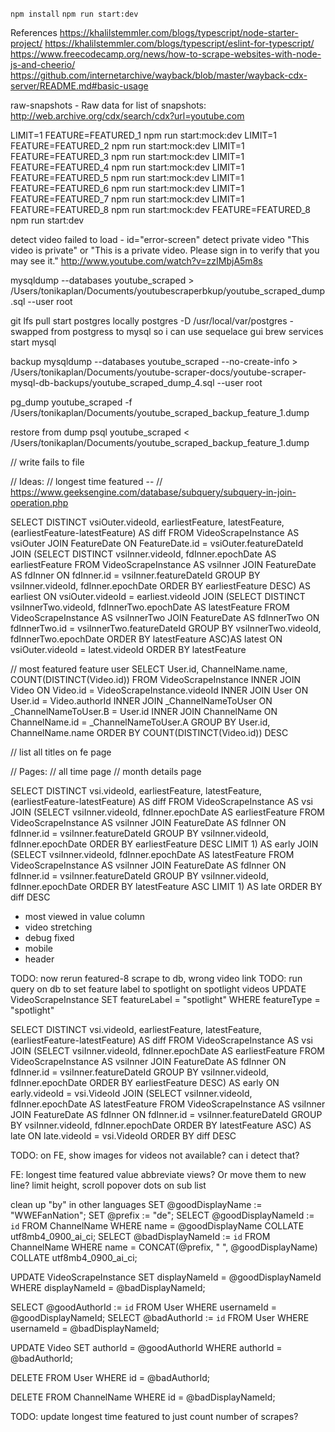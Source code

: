 `npm install`
`npm run start:dev`

References
https://khalilstemmler.com/blogs/typescript/node-starter-project/
https://khalilstemmler.com/blogs/typescript/eslint-for-typescript/
https://www.freecodecamp.org/news/how-to-scrape-websites-with-node-js-and-cheerio/
https://github.com/internetarchive/wayback/blob/master/wayback-cdx-server/README.md#basic-usage

raw-snapshots - Raw data for list of snapshots: http://web.archive.org/cdx/search/cdx?url=youtube.com

LIMIT=1 FEATURE=FEATURED_1 npm run start:mock:dev
LIMIT=1 FEATURE=FEATURED_2 npm run start:mock:dev
LIMIT=1 FEATURE=FEATURED_3 npm run start:mock:dev
LIMIT=1 FEATURE=FEATURED_4 npm run start:mock:dev
LIMIT=1 FEATURE=FEATURED_5 npm run start:mock:dev
LIMIT=1 FEATURE=FEATURED_6 npm run start:mock:dev
LIMIT=1 FEATURE=FEATURED_7 npm run start:mock:dev
LIMIT=1 FEATURE=FEATURED_8 npm run start:mock:dev
FEATURE=FEATURED_8 npm run start:dev

detect video failed to load - id="error-screen"
detect private video "This video is private" or "This is a private video. Please sign in to verify that you may see it." http://www.youtube.com/watch?v=zzIMbjA5m8s

mysqldump --databases youtube_scraped > /Users/tonikaplan/Documents/youtubescraperbkup/youtube_scraped_dump.sql --user root

git lfs pull
start postgres locally postgres -D /usr/local/var/postgres - swapped from postgress to mysql so i can use sequelace gui
brew services start mysql

backup
mysqldump --databases youtube_scraped --no-create-info > /Users/tonikaplan/Documents/youtube-scraper-docs/youtube-scraper-mysql-db-backups/youtube_scraped_dump_4.sql --user root

pg_dump youtube_scraped -f /Users/tonikaplan/Documents/youtube_scraped_backup_feature_1.dump

restore from dump
psql youtube_scraped < /Users/tonikaplan/Documents/youtube_scraped_backup_feature_1.dump

<!-- // TODO: now migation to add multiple author links -->
<!-- // TODO: videos have multiple links -->
<!-- // TODO: now multiple usernames? -->
<!-- // move duration, title, description to videofeatureinstance -->

// write fails to file

// Ideas:
// longest time featured
-- // https://www.geeksengine.com/database/subquery/subquery-in-join-operation.php

SELECT DISTINCT vsiOuter.videoId,
earliestFeature,
latestFeature,
(earliestFeature-latestFeature) AS diff
FROM VideoScrapeInstance AS vsiOuter
JOIN FeatureDate ON FeatureDate.id = vsiOuter.featureDateId
JOIN
(SELECT DISTINCT vsiInner.videoId,
fdInner.epochDate AS earliestFeature
FROM VideoScrapeInstance AS vsiInner
JOIN FeatureDate AS fdInner ON fdInner.id = vsiInner.featureDateId
GROUP BY vsiInner.videoId,
fdInner.epochDate
ORDER BY earliestFeature DESC) AS earliest ON vsiOuter.videoId = earliest.videoId
JOIN
(SELECT DISTINCT vsiInnerTwo.videoId,
fdInnerTwo.epochDate AS latestFeature
FROM VideoScrapeInstance AS vsiInnerTwo
JOIN FeatureDate AS fdInnerTwo ON fdInnerTwo.id = vsiInnerTwo.featureDateId
GROUP BY vsiInnerTwo.videoId,
fdInnerTwo.epochDate
ORDER BY latestFeature ASC)AS latest ON vsiOuter.videoId = latest.videoId
ORDER BY latestFeature

// most featured feature user
SELECT
User.id,
ChannelName.name,
COUNT(DISTINCT(Video.id))
FROM
VideoScrapeInstance
INNER JOIN Video ON Video.id = VideoScrapeInstance.videoId
INNER JOIN User ON User.id = Video.authorId
INNER JOIN \_ChannelNameToUser ON \_ChannelNameToUser.B = User.id
INNER JOIN ChannelName ON ChannelName.id = \_ChannelNameToUser.A
GROUP BY
User.id, ChannelName.name
ORDER BY
COUNT(DISTINCT(Video.id)) DESC

// list all titles on fe page

// Pages:
// all time page
// month details page

SELECT DISTINCT vsi.videoId,
earliestFeature,
latestFeature,
(earliestFeature-latestFeature) AS diff
FROM VideoScrapeInstance AS vsi
JOIN
(SELECT vsiInner.videoId,
fdInner.epochDate AS earliestFeature
FROM VideoScrapeInstance AS vsiInner
JOIN FeatureDate AS fdInner ON fdInner.id = vsiInner.featureDateId
GROUP BY vsiInner.videoId,
fdInner.epochDate
ORDER BY earliestFeature DESC
LIMIT 1) AS early
JOIN
(SELECT vsiInner.videoId,
fdInner.epochDate AS latestFeature
FROM VideoScrapeInstance AS vsiInner
JOIN FeatureDate AS fdInner ON fdInner.id = vsiInner.featureDateId
GROUP BY vsiInner.videoId,
fdInner.epochDate
ORDER BY latestFeature ASC
LIMIT 1) AS late
ORDER BY diff DESC

- most viewed in value column
- video stretching
- debug fixed
- mobile
- header

TODO: now rerun featured-8 scrape to db, wrong video link
TODO: run query on db to set feature label to spotlight on spotlight videos
UPDATE VideoScrapeInstance
SET featureLabel = "spotlight"
WHERE featureType = "spotlight"

SELECT DISTINCT vsi.videoId,
earliestFeature,
latestFeature,
(earliestFeature-latestFeature) AS diff
FROM VideoScrapeInstance AS vsi
JOIN
(SELECT vsiInner.videoId,
fdInner.epochDate AS earliestFeature
FROM VideoScrapeInstance AS vsiInner
JOIN FeatureDate AS fdInner ON fdInner.id = vsiInner.featureDateId
GROUP BY vsiInner.videoId,
fdInner.epochDate
ORDER BY earliestFeature DESC) AS early ON early.videoId = vsi.VideoId
JOIN
(SELECT vsiInner.videoId,
fdInner.epochDate AS latestFeature
FROM VideoScrapeInstance AS vsiInner
JOIN FeatureDate AS fdInner ON fdInner.id = vsiInner.featureDateId
GROUP BY vsiInner.videoId,
fdInner.epochDate
ORDER BY latestFeature ASC) AS late ON late.videoId = vsi.VideoId
ORDER BY diff DESC

TODO: on FE, show images for videos not available? can i detect that?


FE:
longest time featured value
abbreviate views? Or move them to new line?
limit height, scroll popover
dots on sub list



clean up "by" in other languages
SET @goodDisplayName := "WWEFanNation";
SET @prefix := "de";
SELECT @goodDisplayNameId := `id` FROM ChannelName WHERE name = @goodDisplayName COLLATE utf8mb4_0900_ai_ci;
SELECT @badDisplayNameId := `id` FROM ChannelName WHERE name = CONCAT(@prefix, " ", @goodDisplayName) COLLATE utf8mb4_0900_ai_ci;

UPDATE 
    VideoScrapeInstance
SET
    displayNameId = @goodDisplayNameId
WHERE
    displayNameId = @badDisplayNameId;

SELECT @goodAuthorId := `id` FROM User WHERE usernameId = @goodDisplayNameId;
SELECT @badAuthorId := `id` FROM User WHERE usernameId = @badDisplayNameId;
    
UPDATE 
    Video
SET
    authorId = @goodAuthorId
WHERE
    authorId = @badAuthorId;
    
    
DELETE FROM User WHERE id = @badAuthorId;

DELETE FROM ChannelName WHERE id = @badDisplayNameId;



TODO: update longest time featured to just count number of scrapes?


<!-- TODO: now backup sql somewhere and link it -->
<!-- TODO: now missing scrapes january-march 2009 -->
<!-- TODO: now mobile? -->